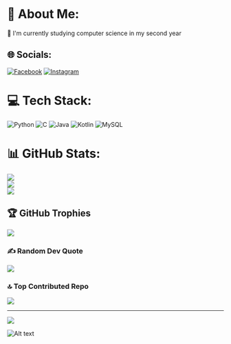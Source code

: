 # 💫 About Me:
🌱 I'm currently studying computer science in my second year


## 🌐 Socials:
[![Facebook](https://img.shields.io/badge/Facebook-%231877F2.svg?logo=Facebook&logoColor=white)](https://facebook.com/kyneneky) [![Instagram](https://img.shields.io/badge/Instagram-%23E4405F.svg?logo=Instagram&logoColor=white)](https://instagram.com/kyneneky) 

# 💻 Tech Stack:
![Python](https://img.shields.io/badge/python-3670A0?style=for-the-badge&logo=python&logoColor=ffdd54) ![C](https://img.shields.io/badge/c-%2300599C.svg?style=for-the-badge&logo=c&logoColor=white) ![Java](https://img.shields.io/badge/java-%23ED8B00.svg?style=for-the-badge&logo=openjdk&logoColor=white) ![Kotlin](https://img.shields.io/badge/kotlin-%237F52FF.svg?style=for-the-badge&logo=kotlin&logoColor=white) ![MySQL](https://img.shields.io/badge/mysql-4479A1.svg?style=for-the-badge&logo=mysql&logoColor=white)
# 📊 GitHub Stats:
![](https://github-readme-stats.vercel.app/api?username=kyne0328&theme=dark&hide_border=false&include_all_commits=true&count_private=true)<br/>
![](https://github-readme-streak-stats.herokuapp.com/?user=kyne0328&theme=dark&hide_border=false)<br/>
![](https://github-readme-stats.vercel.app/api/top-langs/?username=kyne0328&theme=dark&hide_border=false&include_all_commits=true&count_private=true&layout=compact)

## 🏆 GitHub Trophies
![](https://github-profile-trophy.vercel.app/?username=kyne0328&theme=radical&no-frame=false&no-bg=true&margin-w=4)

### ✍️ Random Dev Quote
![](https://quotes-github-readme.vercel.app/api?type=horizontal&theme=radical)

### 🔝 Top Contributed Repo
![](https://github-contributor-stats.vercel.app/api?username=kyne0328&limit=5&theme=dark&combine_all_yearly_contributions=true)

---
[![](https://visitcount.itsvg.in/api?id=kyne0328&icon=0&color=0)](https://visitcount.itsvg.in)

![Alt text](https://spotify-recently-played-readme.vercel.app/api?user=317ul3zbtp5s3x4ivx5dcmjj7meu)
